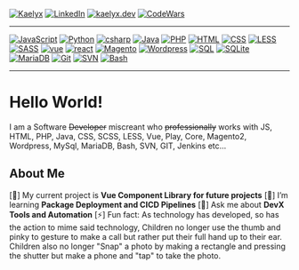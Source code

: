 [![Kaelyx][logo]][logo-url]
[![LinkedIn][linkedin-shield]][linkedin-url]
[![kaelyx.dev][portfolio-shield]][portfolio-url]
[![CodeWars][codewars-shield]][codewars-url]

---

[![JavaScript][js]][portfolio-url]
[![Python][python]][portfolio-url]
[![csharp][csharp]][portfolio-url]
[![Java][java]][portfolio-url]
[![PHP][php]][portfolio-url]
[![HTML][html]][portfolio-url]
[![CSS][css]][portfolio-url]
[![LESS][less]][portfolio-url]
[![SASS][scss]][portfolio-url]
[![vue][vue]][portfolio-url]
[![react][react]][portfolio-url]
[![Magento][magento]][portfolio-url]
[![Wordpress][wordpress]][portfolio-url]
[![SQL][sql]][portfolio-url]
[![SQLite][sqlite]][portfolio-url]
[![MariaDB][maria]][portfolio-url]
[![Git][git]][portfolio-url]
[![SVN][svn]][portfolio-url]
[![Bash][bash]][portfolio-url]

---
# Hello World!

I am a Software ~~Developer~~ miscreant who ~~professionally~~ works with JS, HTML, PHP, Java, CSS, SCSS, LESS, Vue, Play, Core, Magento2, Wordpress, MySql, MariaDB, Bash, SVN, GIT, Jenkins etc...

## About Me
[🔭] My current project is **Vue Component Library for future projects**
[🌱] I’m learning **Package Deployment and CICD Pipelines**
[💬] Ask me about **DevX Tools and Automation**
[⚡] Fun fact: As technology has developed, so has the action to mime said technology, Children no longer use the thumb and pinky to gesture to make a call but rather put their full hand up to their ear. Children also no longer "Snap" a photo by making a rectangle and pressing the shutter but make a phone and "tap" to take the photo.

[logo]: https://github.com/user-attachments/assets/76c67908-bd6c-403a-bc0f-478ff31db404
[logo-url]: https://kaelyx.dev
[portfolio-shield]: https://img.shields.io/badge/-Portfolio-black.svg?style=for-the-badge&colorB=d6a6f5
[portfolio-url]: https://kaelyx.dev
[linkedin-shield]: https://img.shields.io/badge/-LinkedIn-black.svg?style=for-the-badge&colorB=d6a6f5
[linkedin-url]: https://linkedin.com/in/kaelyx
[codewars-shield]: https://img.shields.io/badge/-Code%20Wars-black.svg?style=for-the-badge&colorB=d6a6f5
[codewars-url]: https://www.codewars.com/users/kaelyx

[js]: https://img.shields.io/badge/-JavaScript-black.svg?style=for-the-badge&logo=javascript&colorB=6a33a3
[python]: https://img.shields.io/badge/-Python-black.svg?style=for-the-badge&logo=python&colorB=6a33a3
[java]: https://img.shields.io/badge/-Java-black.svg?style=for-the-badge&logo=java&colorB=6a33a3
[csharp]: https://img.shields.io/badge/-CSharp-black.svg?style=for-the-badge&logo=csharp&colorB=6a33a3
[html]: https://img.shields.io/badge/-HTML-black.svg?style=for-the-badge&logo=html&colorB=6a33a3
[php]: https://img.shields.io/badge/-PHP-black.svg?style=for-the-badge&logo=php&colorB=6a33a3
[css]: https://img.shields.io/badge/-CSS-black.svg?style=for-the-badge&logo=css&colorB=6a33a3

[less]: https://img.shields.io/badge/-LESS-black.svg?style=for-the-badge&logo=less&colorB=6a33a3
[scss]: https://img.shields.io/badge/-SASS-black.svg?style=for-the-badge&logo=css&colorB=6a33a3
[vue]: https://img.shields.io/badge/-Vue-black.svg?style=for-the-badge&logo=vue&colorB=6a33a3
[react]: https://img.shields.io/badge/-React-black.svg?style=for-the-badge&logo=react&colorB=6a33a3
[magento]: https://img.shields.io/badge/-Magento-black.svg?style=for-the-badge&logo=magento&colorB=6a33a3
[wordpress]: https://img.shields.io/badge/-Wordpress-black.svg?style=for-the-badge&logo=wordpress&colorB=6a33a3

[sql]: https://img.shields.io/badge/-SQL-black.svg?style=for-the-badge&logo=sql&colorB=6a33a3
[maria]: https://img.shields.io/badge/-MariaDB-black.svg?style=for-the-badge&logo=mariadb&colorB=6a33a3
[sqlite]:https://img.shields.io/badge/-SQLite-black.svg?style=for-the-badge&logo=sqlite&colorB=6a33a3

[bash]: https://img.shields.io/badge/-Bash-black.svg?style=for-the-badge&logo=bash&colorB=6a33a3
[svn]: https://img.shields.io/badge/-SVN-black.svg?style=for-the-badge&logo=subversion&colorB=6a33a3
[git]: https://img.shields.io/badge/-Git-black.svg?style=for-the-badge&logo=git&colorB=6a33a3
